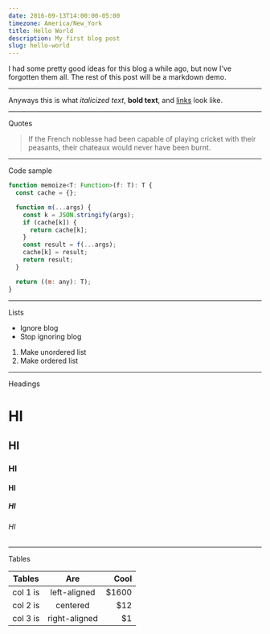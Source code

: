 ```yaml
---
date: 2016-09-13T14:00:00-05:00
timezone: America/New_York
title: Hello World
description: My first blog post
slug: hello-world
---
```


I had some pretty good ideas for this blog a while ago, but now I've forgotten
them all. The rest of this post will be a markdown demo.

<!--more-->

---

Anyways this is what _italicized text_, **bold text**, and
[links](https://google.com) look like.

---

Quotes

> If the French noblesse had been capable of playing cricket with their
> peasants, their chateaux would never have been burnt.

---

Code sample

```js
function memoize<T: Function>(f: T): T {
  const cache = {};

  function m(...args) {
    const k = JSON.stringify(args);
    if (cache[k]) {
      return cache[k];
    }
    const result = f(...args);
    cache[k] = result;
    return result;
  }

  return ((m: any): T);
}
```

---

Lists

- Ignore blog
- Stop ignoring blog

1. Make unordered list
2. Make ordered list

---

Headings

# HI

## HI

### HI

#### HI

##### HI

###### HI

---

Tables

| Tables   |      Are      |  Cool |
| -------- | :-----------: | ----: |
| col 1 is | left-aligned  | $1600 |
| col 2 is |   centered    |   $12 |
| col 3 is | right-aligned |    $1 |
